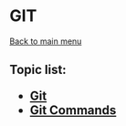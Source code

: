 <h1>GIT</h1>

[Back to main menu](../../README.md)

<h2>

Topic list:
* [Git](education/Git.md)
* [Git Commands](education/GitCommands.md)

</h2>